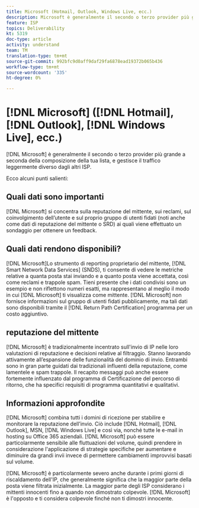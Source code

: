 ```yaml
---
title: Microsoft (Hotmail, Outlook, Windows Live, ecc.)
description: Microsoft è generalmente il secondo o terzo provider più grande a seconda della composizione dell'elenco e gestisce il traffico leggermente diverso dagli altri ISP.
feature: ISP
topics: Deliverability
kt: 5319
doc-type: article
activity: understand
team: TM
translation-type: tm+mt
source-git-commit: 992bfc9d0aff9daf29fa6878ead19372b065b436
workflow-type: tm+mt
source-wordcount: '335'
ht-degree: 0%

---
```



# [!DNL Microsoft] ([!DNL Hotmail],  [!DNL Outlook],  [!DNL Windows Live], ecc.)

[!DNL Microsoft] è generalmente il secondo o terzo provider più grande a seconda della composizione della tua lista, e gestisce il traffico leggermente diverso dagli altri ISP.

Ecco alcuni punti salienti:

## Quali dati sono importanti

[!DNL Microsoft] si concentra sulla reputazione del mittente, sui reclami, sul coinvolgimento dell’utente e sul proprio gruppo di utenti fidati (noti anche come dati di reputazione del mittente o SRD) ai quali viene effettuato un sondaggio per ottenere un feedback.

## Quali dati rendono disponibili?

[!DNL Microsoft]Lo strumento di reporting proprietario del mittente,  [!DNL Smart Network Data Services] (SNDS), ti consente di vedere le metriche relative a quanta posta stai inviando e a quanto posta viene accettata, così come reclami e trappole spam. Tieni presente che i dati condivisi sono un esempio e non riflettono numeri esatti, ma rappresentano al meglio il modo in cui [!DNL Microsoft] ti visualizza come mittente. [!DNL Microsoft] non fornisce informazioni sul gruppo di utenti fidati pubblicamente, ma tali dati sono disponibili tramite il  [!DNL Return Path Certification] programma per un costo aggiuntivo.

## reputazione del mittente

[!DNL Microsoft] è tradizionalmente incentrato sull&#39;invio di IP nelle loro valutazioni di reputazione e decisioni relative al filtraggio. Stanno lavorando attivamente all’espansione delle funzionalità del dominio di invio. Entrambi sono in gran parte guidati dai tradizionali influenti della reputazione, come lamentele e spam trappole. Il recapito messaggi può anche essere fortemente influenzato dal programma di Certificazione del percorso di ritorno, che ha specifici requisiti di programma quantitativi e qualitativi.

## Informazioni approfondite

[!DNL Microsoft] combina tutti i domini di ricezione per stabilire e monitorare la reputazione dell’invio. Ciò include [!DNL Hotmail], [!DNL Outlook], MSN, [!DNL Windows Live] e così via, nonché tutte le e-mail in hosting su Office 365 aziendali. [!DNL Microsoft] può essere particolarmente sensibile alle fluttuazioni del volume, quindi prendere in considerazione l&#39;applicazione di strategie specifiche per aumentare e diminuire da grandi invii invece di permettere cambiamenti improvvisi basati sul volume.

[!DNL Microsoft] è particolarmente severo anche durante i primi giorni di riscaldamento dell&#39;IP, che generalmente significa che la maggior parte della posta viene filtrata inizialmente. La maggior parte degli ISP considerano i mittenti innocenti fino a quando non dimostrato colpevole. [!DNL Microsoft] è l&#39;opposto e ti considera colpevole finché non ti dimostri innocente.
